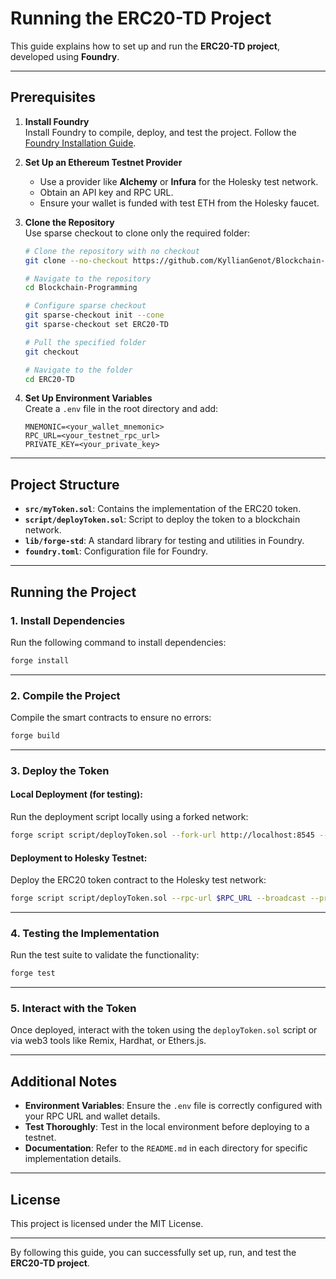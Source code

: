# Running the ERC20-TD Project

This guide explains how to set up and run the **ERC20-TD project**, developed using **Foundry**.

---

## Prerequisites

1. **Install Foundry**  
   Install Foundry to compile, deploy, and test the project. Follow the [Foundry Installation Guide](https://book.getfoundry.sh/getting-started/installation).

2. **Set Up an Ethereum Testnet Provider**  
   - Use a provider like **Alchemy** or **Infura** for the Holesky test network.  
   - Obtain an API key and RPC URL.  
   - Ensure your wallet is funded with test ETH from the Holesky faucet.

3. **Clone the Repository**  
   Use sparse checkout to clone only the required folder:
   ```bash
   # Clone the repository with no checkout
   git clone --no-checkout https://github.com/KyllianGenot/Blockchain-Programming.git
   
   # Navigate to the repository
   cd Blockchain-Programming
   
   # Configure sparse checkout
   git sparse-checkout init --cone
   git sparse-checkout set ERC20-TD
   
   # Pull the specified folder
   git checkout

   # Navigate to the folder
   cd ERC20-TD
   ```

4. **Set Up Environment Variables**  
   Create a `.env` file in the root directory and add:
   ```env
   MNEMONIC=<your_wallet_mnemonic>
   RPC_URL=<your_testnet_rpc_url>
   PRIVATE_KEY=<your_private_key>
   ```

---

## Project Structure

- **`src/myToken.sol`**: Contains the implementation of the ERC20 token.
- **`script/deployToken.sol`**: Script to deploy the token to a blockchain network.
- **`lib/forge-std`**: A standard library for testing and utilities in Foundry.
- **`foundry.toml`**: Configuration file for Foundry.

---

## Running the Project

### 1. **Install Dependencies**
Run the following command to install dependencies:
```bash
forge install
```

---

### 2. **Compile the Project**
Compile the smart contracts to ensure no errors:
```bash
forge build
```

---

### 3. **Deploy the Token**

#### Local Deployment (for testing):
Run the deployment script locally using a forked network:
```bash
forge script script/deployToken.sol --fork-url http://localhost:8545 --broadcast
```

#### Deployment to Holesky Testnet:
Deploy the ERC20 token contract to the Holesky test network:
```bash
forge script script/deployToken.sol --rpc-url $RPC_URL --broadcast --private-key $PRIVATE_KEY
```

---

### 4. **Testing the Implementation**

Run the test suite to validate the functionality:
```bash
forge test
```

---

### 5. **Interact with the Token**

Once deployed, interact with the token using the `deployToken.sol` script or via web3 tools like Remix, Hardhat, or Ethers.js.

---

## Additional Notes

- **Environment Variables**: Ensure the `.env` file is correctly configured with your RPC URL and wallet details.
- **Test Thoroughly**: Test in the local environment before deploying to a testnet.
- **Documentation**: Refer to the `README.md` in each directory for specific implementation details.

---

## License
This project is licensed under the MIT License.

---

By following this guide, you can successfully set up, run, and test the **ERC20-TD project**.
